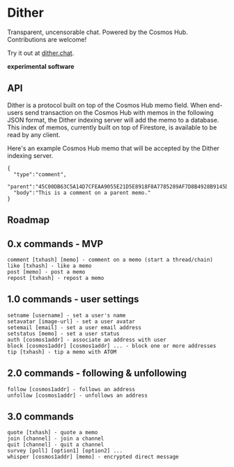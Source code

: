 # Dither

Transparent, uncensorable chat. Powered by the Cosmos Hub. Contributions are welcome!

Try it out at [dither.chat](https://dither.chat).

**experimental software**

## API
Dither is a protocol built on top of the Cosmos Hub memo field. When end-users send transaction on the Cosmos Hub with memos in the following JSON format, the Dither indexing server will add the memo to a database. This index of memos, currently built on top of Firestore, is available to be read by any client.

Here's an example Cosmos Hub memo that will be accepted by the Dither indexing server.

```
{
  "type":"comment",
  "parent":"45C00DB63C5A14D7CFEAA9055E21D5E8918F8A7785289AF7D8B4928B9145D7A0",
  "body":"This is a comment on a parent memo."
}
```

## Roadmap

## 0.x commands - MVP

```
comment [txhash] [memo] - comment on a memo (start a thread/chain)
like [txhash] - like a memo
post [memo] - post a memo
repost [txhash] - repost a memo
```

## 1.0 commands - user settings

```
setname [username] - set a user's name
setavatar [image-url] - set a user avatar
setemail [email] - set a user email address
setstatus [memo] - set a user status
auth [cosmos1addr] - associate an address with user
block [cosmos1addr] [cosmos1addr] ... - block one or more addresses
tip [txhash] - tip a memo with ATOM
```

## 2.0 commands - following & unfollowing

```
follow [cosmos1addr] - follows an address
unfollow [cosmos1addr] - unfollows an address
```

## 3.0 commands

```
quote [txhash] - quote a memo
join [channel] - join a channel
quit [channel] - quit a channel
survey [poll] [option1] [option2] ...
whisper [cosmos1addr] [memo] - encrypted direct message
```

